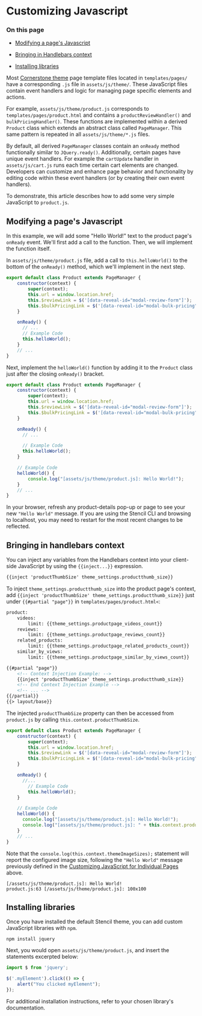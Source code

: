 # Customizing Javascript

<div class="otp" id="no-index">

### On this page
- [Modifying a page's Javascript](#modifying-a-pages-javascript)
- [Bringing in Handlebars context](#bringing-in-handlebars-context)

- [Installing libraries](#installing-libraries)

</div>

Most [Cornerstone theme](https://github.com/bigcommerce/cornerstone) page template files located in `templates/pages/` have a corresponding `.js` file in `assets/js/theme/`. These JavaScript files contain event handlers and logic for managing page specific elements and actions.

For example, `assets/js/theme/product.js` corresponds to `templates/pages/product.html` and contains a `productReviewHandler()` and `bulkPricingHandler()`. These functions are implemented within a derived `Product` class which extends an abstract class called `PageManager`. This same pattern is repeated in all `assets/js/theme/*.js` files.


By default, all derived `PageManager` classes contain an `onReady` method functionally similar to `JQuery.ready()`. Additionally, certain pages have unique event handlers. For example the `cartUpdate` handler in `assets/js/cart.js` runs each time certain cart elements are changed. Developers can customize and enhance page behavior and functionality by editing code within these event handlers (or by creating their own event handlers).

To demonstrate, this article describes how to add some very simple JavaScript to `product.js`.

## Modifying a page's Javascript

In this example, we will add some "Hello World!" text to the product page's `onReady` event. We'll first add a call to the function. Then, we will implement the function itself.


In `assets/js/theme/product.js` file, add a call to `this.helloWorld()` to the bottom of the `onReady()` method, which we'll implement in the next step.


```js
export default class Product extends PageManager {
    constructor(context) {
        super(context);
        this.url = window.location.href;
        this.$reviewLink = $('[data-reveal-id="modal-review-form"]');
        this.$bulkPricingLink = $('[data-reveal-id="modal-bulk-pricing"]');
    }

    onReady() {
      // ...
      // Example Code
      this.helloWorld();
    }
    // ...
}
```

Next, implement the `helloWorld()` function by adding it to the `Product` class just after the closing `onReady()` bracket.

```javascript
export default class Product extends PageManager {
    constructor(context) {
        super(context);
        this.url = window.location.href;
        this.$reviewLink = $('[data-reveal-id="modal-review-form"]');
        this.$bulkPricingLink = $('[data-reveal-id="modal-bulk-pricing"]');
    }

    onReady() {
      // ...

      // Example Code
      this.helloWorld();
    }

    // Example Code
    helloWorld() {
        console.log("[assets/js/theme/product.js]: Hello World!");
    }
    // ...
}
```

In your browser, refresh any product-details pop-up or page to see your new `"Hello World"` message. If you are using the Stencil CLI and browsing to localhost, you may need to restart for the most recent changes to be reflected.

## Bringing in handlebars context

You can inject any variables from the Handlebars context into your client-side JavaScript by using the `{{inject...}}` expression.

```html
{{inject 'productThumbSize' theme_settings.productthumb_size}}
```

To inject `theme_settings.productthumb_size` into the product page's context, add `{{inject 'productThumbSize' theme_settings.productthumb_size}}` just under `{{#partial "page"}}` in `templates/pages/product.html<`:

```html
product:
    videos:
        limit: {{theme_settings.productpage_videos_count}}
    reviews:
        limit: {{theme_settings.productpage_reviews_count}}
    related_products:
        limit: {{theme_settings.productpage_related_products_count}}
    similar_by_views:
        limit: {{theme_settings.productpage_similar_by_views_count}}

{{#partial "page"}}
    <!-- Context Injection Example: -->
    {{inject 'productThumbSize' theme_settings.productthumb_size}}
    <!-- End Context Injection Example -->
    <!-- ... -->
{{/partial}}
{{> layout/base}}
```

The injected `productThumbSize` property can then be accessed from `product.js` by calling `this.context.productThumbSize`.

```js
export default class Product extends PageManager {
    constructor(context) {
        super(context);
        this.url = window.location.href;
        this.$reviewLink = $('[data-reveal-id="modal-review-form"]');
        this.$bulkPricingLink = $('[data-reveal-id="modal-bulk-pricing"]');
    }

    onReady() {
      //...
        // Example Code
        this.helloWorld();
    }

    // Example Code
    helloWorld() {
      console.log("[assets/js/theme/product.js]: Hello World!");
      console.log("[assets/js/theme/product.js]: " + this.context.productThumbSize);
    }
    // ...
}
```

Note that the `console.log(this.context.themeImageSizes);` statement will report the configured image size, following the `"Hello World"` message previously defined in the [Customizing JavaScript for Individual Pages](#customizing-javascript_customizing) above.

```
[/assets/js/theme/product.js]: Hello World!
product.js:63 [/assets/js/theme/product.js]: 100x100
```

## Installing libraries

Once you have installed the default Stencil theme, you can add custom JavaScript libraries with `npm`.

```shell
npm install jquery
```

Next, you would open `assets/js/theme/product.js`, and insert the statements excerpted below:

```js
import $ from 'jquery';

$('.myElement').click(() => {
    alert("You clicked myElement");
});
```

For additional installation instructions, refer to your chosen library's documentation.
